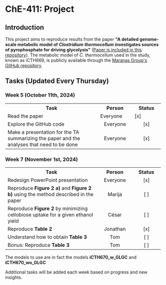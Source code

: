 <h1>ChE-411: Project</h1>

<h2>Introduction</h2>
<p>This project aims to reproduce results from the paper <strong>"A detailed genome-scale metabolic model of <em>Clostridium thermocellum</em> investigates sources of pyrophosphate for driving glycolysis"</strong> (<a href="Paper.pdf">Paper is included in this repository</a>). The metabolic model of <em>C. thermocellum</em> used in the study, known as iCTH669, is publicly available through the <a href="https://github.com/maranasgroup/iCTH669">Maranas Group's GitHub repository</a>.</p>

<h2>Tasks (Updated Every Thursday)</h2>

<h3>Week 5 (October 11th, 2024)</h3>

<table>
  <tr>
    <th width="1500">Task</th>
    <th width="250"; text-align: center;>Person</th>
    <th width="250": text-align: center;">Status</th>
  </tr>
  <tr>
    <td width="1500">Read the paper</td>
    <td width="250"; text-align: center;>Everyone</td>
    <td width="250"; text-align: center;">[x]</td>
  </tr>
  <tr>
    <td>Explore the GitHub code</td>
    <td style="text-align: center;">Everyone</td>
    <td style="text-align: center;">[x]</td>
  </tr>
  <tr>
    <td>Make a presentation for the TA summarizing the paper and the analyses that need to be done</td>
    <td style="text-align: center;">Everyone</td>
    <td style="text-align: center;">[x]</td>
  </tr>
</table>

<h3>Week 7 (November 1st, 2024)</h3>

<table width="500px">
  <tr>
    <th width="1500">Task</th>
    <th width="250"; text-align: center;">Person</th>
    <th width="250": 3cm; text-align: center;">Status</th>
  </tr>
  <tr>
    <td>Redesign PowerPoint presentation</td>
    <td style="text-align: center;">Everyone</td>
    <td style="text-align: center;">[x]</td>
  </tr>
  <tr>
    <td>Reproduce <b>Figure 2 a)</b> and <b>Figure 2 b)</b> using the method described in the paper</td>
    <td style="text-align: center;">Marija</td>
    <td style="text-align: center;">[ ]</td>
  </tr>
  <tr>
    <td>Reproduce <b>Figure 2</b> by minimizing cellobiose uptake for a given ethanol yield</td>
    <td style="text-align: center;">César</td>
    <td style="text-align: center;">[ ]</td>
  </tr>
  <tr>
    <td>Reproduce <b>Table 2</b></td>
    <td style="text-align: center;">Jonathan</td>
    <td style="text-align: center;">[x]</td>
  </tr>
  <tr>
    <td>Understand how to obtain <b>Table 3</b></td>
    <td style="text-align: center;">Tom</td>
    <td style="text-align: center;">[ ]</td>
  </tr>
  <tr>
    <td>Bonus: Reproduce <b>Table 3</b></td>
    <td style="text-align: center;">Tom</td>
    <td style="text-align: center;">[ ]</td>
  </tr>
</table>
<p>The models to use are in fact the models <b>iCTH670_w_GLGC</b> and <b>iCTH670_wo_GLGC</b></p>

<p>Additional tasks will be added each week based on progress and new insights.</p>
